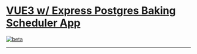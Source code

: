 # [VUE3 w/ Express Postgres Baking Scheduler App](https://www.project-melon-bread.com/schedule)

[![beta](https://img.shields.io/npm/v/vue/next.svg)](https://www.npmjs.com/package/vue/v/next)

---
